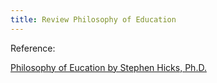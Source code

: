 ```yaml
---
title: Review Philosophy of Education
---
```


Reference: 

[Philosophy of Eucation by Stephen Hicks, Ph.D.](https://www.stephenhicks.org/education/philosophy-of-education/)